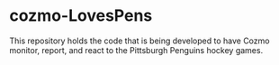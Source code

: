 # cozmo-LovesPens
This repository holds the code that is being developed to have Cozmo monitor, report, and react to the Pittsburgh Penguins hockey games.
